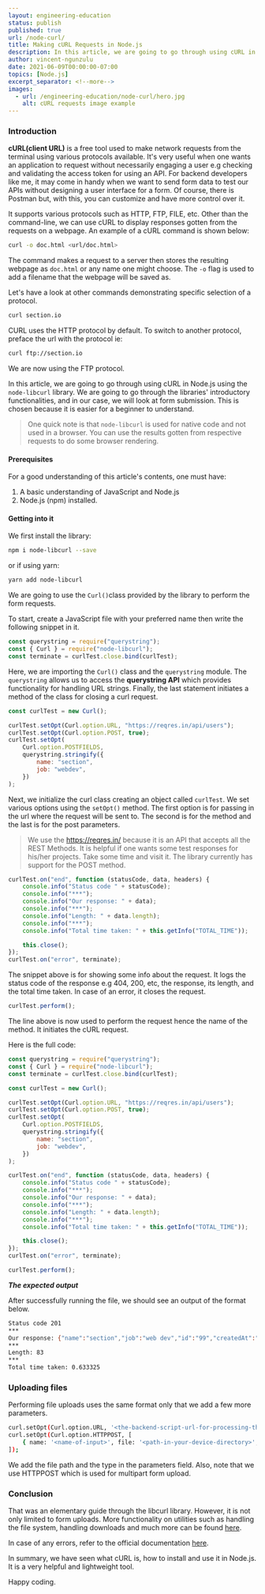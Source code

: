 ```yaml
---
layout: engineering-education
status: publish
published: true
url: /node-curl/
title: Making cURL Requests in Node.js
description: In this article, we are going to go through using cURL in Node.js using the `node-libcurl` library. We are going to go through the libraries' introductory functionalities, and in our case, we will look at form submission. This is chosen because it is easier for a beginner to understand.
author: vincent-ngunzulu
date: 2021-06-09T00:00:00-07:00
topics: [Node.js]
excerpt_separator: <!--more-->
images:
  - url: /engineering-education/node-curl/hero.jpg
    alt: cURL requests image example
---
```


### Introduction

**cURL(client URL)** is a free tool used to make network requests from the terminal using various protocols available. It's very useful when one wants an application to request without necessarily engaging a user e.g checking and validating the access token for using an API. For backend developers like me, it may come in handy when we want to send form data to test our APIs without designing a user interface for a form. Of course, there is Postman but, with this, you can customize and have more control over it.

<!--more-->

It supports various protocols such as HTTP, FTP, FILE, etc. Other than the command-line, we can use cURL to display responses gotten from the requests on a webpage. An example of a cURL command is shown below:

```bash
curl -o doc.html <url/doc.html>
```

The command makes a request to a server then stores the resulting webpage as `doc.html` or any name one might choose. The `-o` flag is used to add a filename that the webpage will be saved as.

Let's have a look at other commands demonstrating specific selection of a protocol.

```bash
curl section.io
```

CURL uses the HTTP protocol by default. To switch to another protocol, preface the url with the protocol ie:

```bash
curl ftp://section.io

```

We are now using the FTP protocol.

In this article, we are going to go through using cURL in Node.js using the `node-libcurl` library. We are going to go through the libraries' introductory functionalities, and in our case, we will look at form submission. This is chosen because it is easier for a beginner to understand.

> One quick note is that `node-libcurl` is used for native code and not used in a browser. You can use the results gotten from respective requests to do some browser rendering.

#### Prerequisites

For a good understanding of this article's contents, one must have:

1. A basic understanding of JavaScript and Node.js
2. Node.js (npm) installed.

#### Getting into it

We first install the library:

```bash
npm i node-libcurl --save

```

or if using yarn:

```bash
yarn add node-libcurl

```

We are going to use the `Curl()`class provided by the library to perform the form requests.

To start, create a JavaScript file with your preferred name then write the following snippet in it.

```Javascript
const querystring = require("querystring");
const { Curl } = require("node-libcurl");
const terminate = curlTest.close.bind(curlTest);
```

Here, we are importing the `Curl()` class and the `querystring` module. The `querystring` allows us to access the **querystring API** which provides functionality for handling URL strings. Finally, the last statement initiates a method of the class for closing a curl request.

```Javascript
const curlTest = new Curl();

curlTest.setOpt(Curl.option.URL, "https://reqres.in/api/users");
curlTest.setOpt(Curl.option.POST, true);
curlTest.setOpt(
	Curl.option.POSTFIELDS,
	querystring.stringify({
		name: "section",
		job: "webdev",
	})
);
```

Next, we initialize the curl class creating an object called `curlTest`.
We set various options using the `setOpt()` method. The first option is for passing in the url where the request will be sent to. The second is for the method and the last is for the post parameters.

> We use the https://reqres.in/ because it is an API that accepts all the REST Methods. It is helpful if one wants some test responses for his/her projects. Take some time and visit it. The library currently has support for the POST method.

```Javascript
curlTest.on("end", function (statusCode, data, headers) {
	console.info("Status code " + statusCode);
	console.info("***");
	console.info("Our response: " + data);
	console.info("***");
	console.info("Length: " + data.length);
	console.info("***");
	console.info("Total time taken: " + this.getInfo("TOTAL_TIME"));

	this.close();
});
curlTest.on("error", terminate);
```

The snippet above is for showing some info about the request. It logs the status code of the response e.g 404, 200, etc, the response, its length, and the total time taken. In case of an error, it closes the request.

```Javascript
curlTest.perform();
```

The line above is now used to perform the request hence the name of the method. It initiates the cURL request.

Here is the full code:

```Javascript
const querystring = require("querystring");
const { Curl } = require("node-libcurl");
const terminate = curlTest.close.bind(curlTest);

const curlTest = new Curl();

curlTest.setOpt(Curl.option.URL, "https://reqres.in/api/users");
curlTest.setOpt(Curl.option.POST, true);
curlTest.setOpt(
	Curl.option.POSTFIELDS,
	querystring.stringify({
		name: "section",
		job: "webdev",
	})
);

curlTest.on("end", function (statusCode, data, headers) {
	console.info("Status code " + statusCode);
	console.info("***");
	console.info("Our response: " + data);
	console.info("***");
	console.info("Length: " + data.length);
	console.info("***");
	console.info("Total time taken: " + this.getInfo("TOTAL_TIME"));

	this.close();
});
curlTest.on("error", terminate);

curlTest.perform();
```

**_The expected output_**

After successfully running the file, we should see an output of the format below.

```bash
Status code 201
***
Our response: {"name":"section","job":"web dev","id":"99","createdAt":"2021-05-30T13:51:11.922Z"}
***
Length: 83
***
Total time taken: 0.633325
```

### Uploading files

Performing file uploads uses the same format only that we add a few more parameters.

```bash
curl.setOpt(Curl.option.URL, '<the-backend-script-url-for-processing-the-upload>');
curl.setOpt(Curl.option.HTTPPOST, [
    { name: '<name-of-input>', file: '<path-in-your-device-directory>', type: '<filetype>' }
]);
```

We add the file path and the type in the parameters field. Also, note that we use HTTPPOST which is used for multipart form upload.

### Conclusion

That was an elementary guide through the libcurl library. However, it is not only limited to form uploads. More functionality on utilities such as handling the file system, handling downloads and much more can be found [here](https://github.com/JCMais/node-libcurl/tree/develop/examples).

In case of any errors, refer to the official documentation [here](https://www.npmjs.com/package/node-libcurl).

In summary, we have seen what cURL is, how to install and use it in Node.js. It is a very helpful and lightweight tool.

Happy coding.
